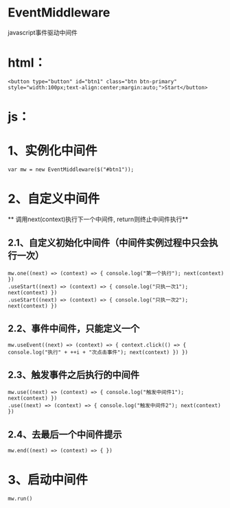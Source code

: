 # EventMiddleware
javascript事件驱动中间件

# **html：** #
    <button type="button" id="btn1" class="btn btn-primary" style="width:100px;text-align:center;margin:auto;">Start</button>   
    
# **js：** #
# 1、实例化中间件  # 
    var mw = new EventMiddleware($("#btn1"));
# 2、自定义中间件 #
** 调用next(context)执行下一个中间件, return则终止中间件执行**
## 2.1、自定义初始化中间件（中间件实例过程中只会执行一次） ##
    mw.one((next) => (context) => { console.log("第一个执行"); next(context) })
    .useStart((next) => (context) => { console.log("只执一次1"); next(context) })
    .useStart((next) => (context) => { console.log("只执一次2"); next(context) })

## 2.2、事件中间件，只能定义一个 ##
    mw.useEvent((next) => (context) => { context.click(() => { console.log("执行" + ++i + "次点击事件"); next(context) }) })

## 2.3、触发事件之后执行的中间件 ##
    mw.use((next) => (context) => { console.log("触发中间件1"); next(context) })
    .use((next) => (context) => { console.log("触发中间件2"); next(context) })

## 2.4、去最后一个中间件提示 ##
    mw.end((next) => (context) => { })

# 3、启动中间件 #
    mw.run()

